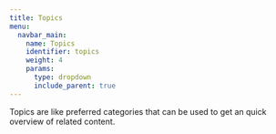 ```yaml
---
title: Topics
menu:
  navbar_main:
    name: Topics
    identifier: topics
    weight: 4
    params:
      type: dropdown
      include_parent: true
---
```


Topics are like preferred categories that can be used to get an quick overview of related content.
